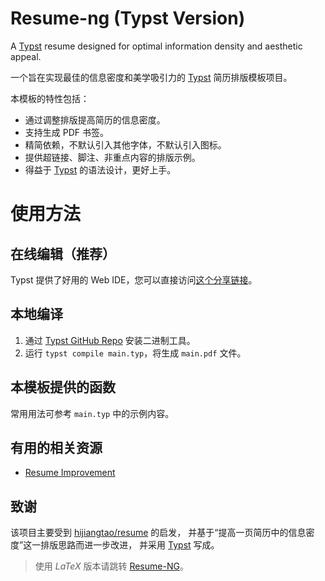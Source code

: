 # Resume-ng (Typst Version)

A [Typst][typst] resume designed for optimal information density and aesthetic appeal.

一个旨在实现最佳的信息密度和美学吸引力的 [Typst][typst] 简历排版模板项目。

本模板的特性包括：
- 通过调整排版提高简历的信息密度。
- 支持生成 PDF 书签。
- 精简依赖，不默认引入其他字体，不默认引入图标。
- 提供超链接、脚注、非重点内容的排版示例。
- 得益于 [Typst][typst] 的语法设计，更好上手。

# 使用方法

## 在线编辑（推荐）

Typst 提供了好用的 Web IDE，您可以直接访问[这个分享链接](https://typst.app/project/rNsNB9n1_qNjwieVpeZxAZ)。

## 本地编译

1. 通过 [Typst GitHub Repo][typst-github] 安装二进制工具。
2. 运行 `typst compile main.typ`，将生成 `main.pdf` 文件。

## 本模板提供的函数

常用用法可参考 `main.typ` 中的示例内容。

## 有用的相关资源

- [Resume Improvement](https://intdouble.com/resume/)

## 致谢

该项目主要受到 [hijiangtao/resume](https://github.com/hijiangtao/resume)
的启发， 并基于“提高一页简历中的信息密度”这一排版思路而进一步改进， 并采用
[Typst][typst] 写成。

> 使用 $LaTeX$ 版本请跳转 [Resume-NG](https://github.com/fky2015/resume-ng)。

[typst]: https://typst.app/
[typst-github]: https://github.com/typst/typst
